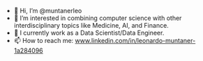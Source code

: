 - 👋 Hi, I’m @muntanerleo
- 👀 I’m interested in combining computer science with other interdisciplinary topics like Medicine, AI, and Finance.
- 🌱 I currently work as a Data Scientist/Data Engineer. 
- 📫 How to reach me: www.linkedin.com/in/leonardo-muntaner-1a284096

<!---
muntanerleo/muntanerleo is a ✨ special ✨ repository because its `README.md` (this file) appears on your GitHub profile.
You can click the Preview link to take a look at your changes.
--->
